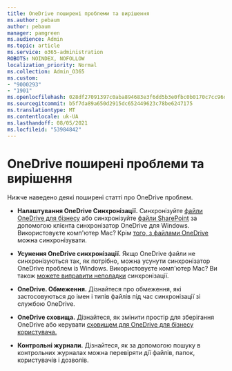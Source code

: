 ```yaml
---
title: OneDrive поширені проблеми та вирішення
ms.author: pebaum
author: pebaum
manager: pamgreen
ms.audience: Admin
ms.topic: article
ms.service: o365-administration
ROBOTS: NOINDEX, NOFOLLOW
localization_priority: Normal
ms.collection: Admin_O365
ms.custom:
- "9000293"
- "1901"
ms.openlocfilehash: 028df27091397c0aba894683e3f6dd5b3e0fbc0b0170c7cc96d4da423dfd3119
ms.sourcegitcommit: b5f7da89a650d2915dc652449623c78be6247175
ms.translationtype: MT
ms.contentlocale: uk-UA
ms.lasthandoff: 08/05/2021
ms.locfileid: "53984842"
---
```

# <a name="onedrive-common-issues-and-resolutions"></a>OneDrive поширені проблеми та вирішення

Нижче наведено деякі поширені статті про OneDrive проблем.

- **Налаштування OneDrive Синхронізації.** Синхронізуйте [файли OneDrive для бізнесу](https://go.microsoft.com/fwlink/?linkid=533375) або синхронізуйте [файли SharePoint](https://go.microsoft.com/fwlink/?linkid=871666) за допомогою клієнта синхронізатор OneDrive для Windows.  Використовуєте комп'ютер Mac? Крім [того, з файлами OneDrive](https://support.office.com/article/Sync-files-with-the-OneDrive-sync-client-on-Mac-OS-X-d11b9f29-00bb-4172-be39-997da46f913f) можна синхронізувати.

- **Усунення OneDrive синхронізації.** Якщо OneDrive файли не синхронізуються так, як потрібно, [](https://go.microsoft.com/fwlink/?linkid=866431) можна усунути синхронізатор OneDrive проблем із Windows. Використовуєте комп'ютер Mac? Ви також [можете виправити неполадки](https://support.office.com/article/fix-onedrive-sync-problems-on-a-mac-af3012d7-13ec-4ac9-bbb1-ebcd2a0cd756) синхронізації.
- **OneDrive. Обмеження.** Дізнайтеся про [](https://support.office.com/article/Invalid-file-names-and-file-types-in-OneDrive-OneDrive-for-Business-and-SharePoint-64883a5d-228e-48f5-b3d2-eb39e07630fa) обмеження, які застосовуються до імен і типів файлів під час синхронізації зі службою OneDrive.
- **OneDrive сховища.** Дізнайтеся, [](https://docs.microsoft.com/onedrive/change-user-storage) як змінити простір для зберігання OneDrive або керувати [сховищем для OneDrive для бізнесу користувача.](https://support.office.com/article/Manage-your-OneDrive-for-Business-storage-31519161-059C-4764-B6F8-F5CD29F7FE68)
- **Контрольні журнали.** Дізнайтеся, як за допомогою пошуку в контрольних журналах можна перевіряти дії файлів, папок, користувачів і дозволів. [](https://docs.microsoft.com/microsoft-365/compliance/search-the-audit-log-in-security-and-compliance#search-the-audit-log) 

